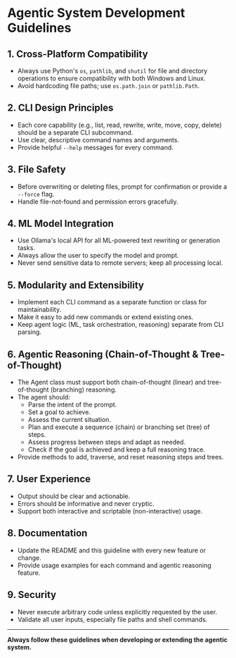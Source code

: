 # Agentic System Development Guidelines

## 1. Cross-Platform Compatibility
- Always use Python's `os`, `pathlib`, and `shutil` for file and directory operations to ensure compatibility with both Windows and Linux.
- Avoid hardcoding file paths; use `os.path.join` or `pathlib.Path`.

## 2. CLI Design Principles
- Each core capability (e.g., list, read, rewrite, write, move, copy, delete) should be a separate CLI subcommand.
- Use clear, descriptive command names and arguments.
- Provide helpful `--help` messages for every command.

## 3. File Safety
- Before overwriting or deleting files, prompt for confirmation or provide a `--force` flag.
- Handle file-not-found and permission errors gracefully.

## 4. ML Model Integration
- Use Ollama's local API for all ML-powered text rewriting or generation tasks.
- Always allow the user to specify the model and prompt.
- Never send sensitive data to remote servers; keep all processing local.

## 5. Modularity and Extensibility
- Implement each CLI command as a separate function or class for maintainability.
- Make it easy to add new commands or extend existing ones.
- Keep agent logic (ML, task orchestration, reasoning) separate from CLI parsing.

## 6. Agentic Reasoning (Chain-of-Thought & Tree-of-Thought)
- The Agent class must support both chain-of-thought (linear) and tree-of-thought (branching) reasoning.
- The agent should:
  - Parse the intent of the prompt.
  - Set a goal to achieve.
  - Assess the current situation.
  - Plan and execute a sequence (chain) or branching set (tree) of steps.
  - Assess progress between steps and adapt as needed.
  - Check if the goal is achieved and keep a full reasoning trace.
- Provide methods to add, traverse, and reset reasoning steps and trees.

## 7. User Experience
- Output should be clear and actionable.
- Errors should be informative and never cryptic.
- Support both interactive and scriptable (non-interactive) usage.

## 8. Documentation
- Update the README and this guideline with every new feature or change.
- Provide usage examples for each command and agentic reasoning feature.

## 9. Security
- Never execute arbitrary code unless explicitly requested by the user.
- Validate all user inputs, especially file paths and shell commands.

---

**Always follow these guidelines when developing or extending the agentic system.** 